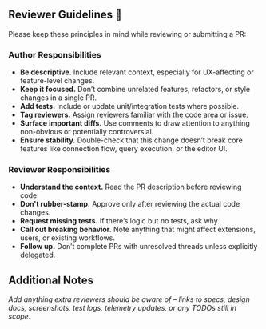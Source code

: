 ## Reviewer Guidelines 🧠

Please keep these principles in mind while reviewing or submitting a PR:

### Author Responsibilities

-   **Be descriptive.** Include relevant context, especially for UX-affecting or feature-level changes.
-   **Keep it focused.** Don’t combine unrelated features, refactors, or style changes in a single PR.
-   **Add tests.** Include or update unit/integration tests where possible.
-   **Tag reviewers.** Assign reviewers familiar with the code area or issue.
-   **Surface important diffs.** Use comments to draw attention to anything non-obvious or potentially controversial.
-   **Ensure stability.** Double-check that this change doesn’t break core features like connection flow, query execution, or the editor UI.

### Reviewer Responsibilities

-   **Understand the context.** Read the PR description before reviewing code.
-   **Don't rubber-stamp.** Approve only after reviewing the actual code changes.
-   **Request missing tests.** If there’s logic but no tests, ask why.
-   **Call out breaking behavior.** Note anything that might affect extensions, users, or existing workflows.
-   **Follow up.** Don’t complete PRs with unresolved threads unless explicitly delegated.

## Additional Notes

_Add anything extra reviewers should be aware of – links to specs, design docs, screenshots, test logs, telemetry updates, or any TODOs still in scope._
